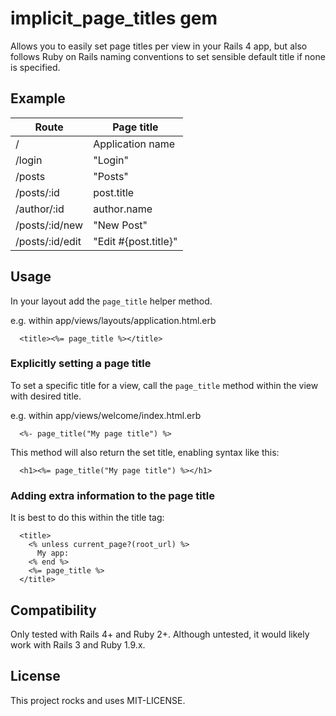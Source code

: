# implicit_page_titles gem

Allows you to easily set page titles per view in your Rails 4 app, but also follows Ruby on Rails naming conventions to set sensible default title if none is specified.

## Example

| Route           | Page title           |
|-----------------|----------------------|
| /               | Application name     |
| /login          | "Login"              |
| /posts          | "Posts"              |
| /posts/:id      | post.title           |
| /author/:id     | author.name          |
| /posts/:id/new  | "New Post"           |
| /posts/:id/edit | "Edit #{post.title}" |


## Usage

In your layout add the `page_title` helper method.

e.g. within app/views/layouts/application.html.erb

```
  <title><%= page_title %></title>
```

### Explicitly setting a page title

To set a specific title for a view, call the `page_title` method within the view with desired title.

e.g. within app/views/welcome/index.html.erb

```
  <%- page_title("My page title") %>
```

This method will also return the set title, enabling syntax like this:

```
  <h1><%= page_title("My page title") %></h1>
```

### Adding extra information to the page title

It is best to do this within the title tag:

```
  <title>
    <% unless current_page?(root_url) %>
      My app:
    <% end %>
    <%= page_title %>
  </title>
```

## Compatibility

Only tested with Rails 4+ and Ruby 2+. Although untested, it would likely work with Rails 3 and Ruby 1.9.x.

## License

This project rocks and uses MIT-LICENSE.
